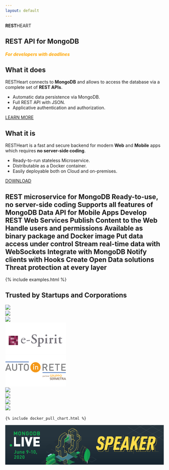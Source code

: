 ```yaml
---
layout: default
---
```


<section id="top">
    <section class="my-0">
        <div class="pt-4 ml-3 ml-md-5 top-1 text-lightcyan text-break"><strong>REST</strong>HEART</div>
        <h2 class="mt-2 ml-3 ml-md-5 top-2 text-lightcyan text-break">REST API for MongoDB</h2>
        <h5 class="mt-2 ml-3 ml-md-5 top-2 text-break text-mark" style="color:orange"><i>For developers with deadlines</i></h5>
    </section>
</section>

<section id="call-to-action" class="call-to-action">
    <div class="container-fluid">
        <div class="row">
            <div class="col-md-6 mb-5 call-to-action__item call-to-action__first">
                <h2 class="call-to-action__title">What it does</h2>
                <p>RESTHeart connects to <strong>MongoDB</strong> and allows to access the database via a complete set of <strong>REST APIs</strong>.</p>
                <ul class="">
                    <li>Automatic data persistence via MongoDB.</li>
                    <li>Full REST API with JSON.</li>
                    <li>Applicative authentication and authorization.</li>
                </ul>
                <a href="{{ "/docs" | prepend: site.baseurl }}" class="btn bg-info ml-1 mt-3 my-0 btn-md">LEARN MORE</a>
            </div>
            <div class="col-md-6 mb-5 call-to-action__item call-to-action__first">
                <h2 class="call-to-action__title">What it is</h2>
                <p>RESTHeart is a fast and secure backend for modern <strong>Web</strong> and <strong>Mobile</strong> apps which requires <strong>no server-side coding</strong>.</p>
                <ul class="">
                    <li>Ready-to-run stateless Microservice.</li>
                    <li>Distributable as a Docker container.</li>
                    <li>Easily deployable both on Cloud and on-premises.</li>
                </ul>
                <a href="{{ "/get" | prepend: site.baseurl }}" class="btn bg-primary ml-1 mt-3 btn-md">DOWNLOAD</a>
            </div>
        </div>
    </div>
</section>

<section class="cd-intro mt-0 mb-2">
    <h1 class="cd-headline d-block justify-content-center letters type">
        <span class="cd-words-wrapper waiting restheart-red">
            <b class="is-visible">REST microservice for MongoDB</b>
            <b>Ready-to-use, no server-side coding</b>
            <b>Supports all features of MongoDB</b>
            <b>Data API for Mobile Apps</b>
            <b>Develop REST Web Services</b>
            <b>Publish Content to the Web</b>
            <b>Handle users and permissions</b>
            <b>Available as binary package and Docker image</b>
            <b>Put data access under control</b>
            <b>Stream real-time data with WebSockets</b>
            <b>Integrate with MongoDB</b>
            <b>Notify clients with Hooks</b>
            <b>Create Open Data solutions</b>            
            <b>Threat protection at every layer</b>
        </span>
    </h1>
</section>

<section id="examples" class="slice bg-white">
    {% include examples.html %}
</section>

<section id="trusted-by">
    <div class="row mx-0">
        <div id="customers" class="container-fluid my-2">
            <h2 class="text-center restheart-red">
                Trusted by Startups and Corporations
            </h2>
            <div class="customer-logos">
                <div class="slide my-2"><img src="/images/customers/ng-logo.png"></div>
                <div class="slide my-2"><img src="/images/customers/aci-infomobility.png"></div>
                <div class="slide my-2"><img src="/images/customers/unisys.png"></div>
                <div class="slide my-2"><img src="/images/customers/e-spirit.png"></div>
                <div class="slide my-2"><img src="/images/customers/autoinrete.png"></div>
                <div class="slide my-2"><img src="/images/customers/croqqer-logo.png"></div>
                <div class="slide my-2"><img src="/images/customers/radiotraffic.png"></div>
                <div class="slide my-2"><img src="/images/customers/nativa.png"></div>
                <div class="slide my-2"><img src="/images/customers/conquest.png"></div>
            </div>
        </div>
    </div>
</section>

<section class="chart mt-3" id="chart">

    {% include docker_pull_chart.html %}

</section>

<div class="jumbotron bg-white text-white text-center mt-3 mb-0 py-4">
    <a href="https://mongodbworld2020.sched.com/event/b2Hz">
        <img src="/images/MDB-Live-Speaker-Badge-Horizontal.png" class="img-responsive"/>
    </a>
</div>

<link rel="stylesheet" href="assets/animated-headline/css/style.css"> <!-- Resource style -->
<script src="assets/animated-headline/js/modernizr.js"></script> <!-- Modernizr -->
<script src="assets/animated-headline/js/main.js"></script>

